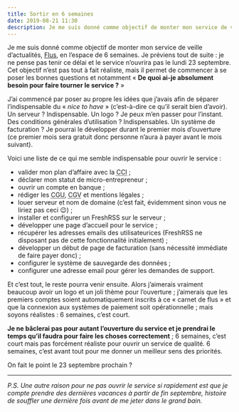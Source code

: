 ```yaml
---
title: Sortir en 6 semaines
date: 2019-08-21 11:30
description: Je me suis donné comme objectif de monter mon service de veille d’actualités, Flus, en l’espace de 6 semaines. Je préviens tout de suite : je ne pense pas tenir ce délai.
---
```


Je me suis donné comme objectif de monter mon service de veille d’actualités,
[Flus](https://flus.io), en l’espace de 6 semaines. Je préviens tout de suite :
je ne pense pas tenir ce délai et le service n’ouvrira pas le lundi 23
septembre. Cet objectif n’est pas tout à fait réaliste, mais il permet de
commencer à se poser les bonnes questions et notamment « **De quoi ai-je
absolument besoin pour faire tourner le service ?** »

J’ai commencé par poser au propre les idées que j’avais afin de séparer
l’indispensable du « <em lang="en">nice to have</em> » (c’est-à-dire ce qu’il
serait bien d’avoir). Un serveur ? Indispensable. Un logo ? Je peux m’en passer
pour l’instant. Des conditions générales d’utilisation ? Indispensables. Un
système de facturation ? Je pourrai le développer durant le premier mois
d’ouverture (ce premier mois sera gratuit donc personne n’aura à payer avant le
mois suivant).

Voici une liste de ce qui me semble indispensable pour ouvrir le service :

- valider mon plan d’affaire avec la <abbr title="Chambre de Commerce et d’Industrie">CCI</abbr> ;
- déclarer mon statut de micro-entrepreneur ;
- ouvrir un compte en banque ;
- rédiger les <abbr title="Conditions Générales d’Utilisation">CGU</abbr>,
  <abbr title="Conditions Générales de Vente">CGV</abbr> et mentions légales ;
- louer serveur et nom de domaine (c’est fait, évidemment sinon vous ne liriez
  pas ceci 😉) ;
- installer et configurer un FreshRSS sur le serveur ;
- développer une page d’accueil pour le service ;
- récupérer les adresses emails des utilisateurices (FreshRSS ne disposant pas
  de cette fonctionnalité initialement) ;
- développer un début de page de facturation (sans nécessité immédiate de faire
  payer donc) ;
- configurer le système de sauvegarde des données ;
- configurer une adresse email pour gérer les demandes de support.

Et c’est tout, le reste pourra venir ensuite. Alors j’aimerais vraiment
beaucoup avoir un logo et un joli thème pour l’ouverture ; j’aimerais que les
premiers comptes soient automatiquement inscrits à ce « carnet de flus » et que
la connexion aux systèmes de paiement soit opérationnelle ; mais soyons
réalistes : 6 semaines, c’est court.

**Je ne bâclerai pas pour autant l’ouverture du service et je prendrai le
temps qu’il faudra pour faire les choses correctement** ; 6 semaines,
c’est court mais pas forcément réaliste pour ouvrir un service de qualité.
6 semaines, c’est avant tout pour me donner un meilleur sens des priorités.

On fait le point le 23 septembre prochain ?

---

_P.S. Une autre raison pour ne pas ouvrir le service si rapidement est que je
compte prendre des dernières vacances à partir de fin septembre, histoire de
souffler une dernière fois avant de me jeter dans le grand bain._
